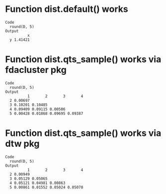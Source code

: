 # Function dist.default() works

    Code
      round(D, 5)
    Output
              x
      y 1.41421

# Function dist.qts_sample() works via fdacluster pkg

    Code
      round(D, 5)
    Output
              1       2       3       4
      2 0.00697                        
      3 0.10201 0.10485                
      4 0.09409 0.09115 0.00586        
      5 0.00428 0.01868 0.09695 0.09387

# Function dist.qts_sample() works via dtw pkg

    Code
      round(D, 5)
    Output
              1       2       3       4
      2 0.00949                        
      3 0.05129 0.05065                
      4 0.05121 0.04981 0.00863        
      5 0.00861 0.01552 0.05024 0.05070

